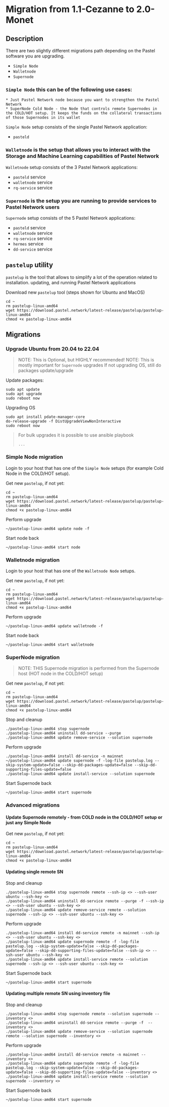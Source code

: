 # Migration from 1.1-Cezanne to 2.0-Monet

## Description

There are two slightly different migrations path depending on the Pastel software you are upgrading.
* `Simple Node`
* `Walletnode`
* `Supernode`

### `Simple Node` this can be of the following use cases:
    * Just Pastel Network node because you want to strengthen the Pastel Network
    * SuperNode Cold Node - the Node that controls remote Supernodes in the COLD/HOT setup. It keeps the funds on the collateral transactions of those Supernodes in its wallet

`Simple Node` setup consists of the single Pastel Network application:
* `pasteld`

### `Walletnode` is the setup that allows you to interact with the Storage and Machine Learning capabilities of Pastel Network

`Walletnode` setup consists of the 3 Pastel Network applications:
* `pasteld` service
* `walletnode` service
* `rq-service` service

### `Supernode` is the setup you are running to provide services to Pastel Network users

`Supernode` setup consists of the 5 Pastel Network applications:
* `pasteld` service
* `walletnode` service
* `rq-service` service
* `hermes` service
* `dd-service` service

## `pastelup` utility

`pastelup` is the tool that allows to simplify a lot of the operation related to installation. updating, and running Pastel Network applications

Download new `pastelup` tool (steps shown for Ubuntu and MacOS)
```shell
cd ~
rm pastelup-linux-amd64
wget https://download.pastel.network/latest-release/pastelup/pastelup-linux-amd64
chmod +x pastelup-linux-amd64
```


## Migrations

### Upgrade Ubuntu from 20.04 to 22.04

> NOTE: This is Optional, but HIGHLY recommended!
> NOTE: This is mostly important for `Supernode` upgrades
> If not upgrading OS, still do packages update/upgrade

Update packages:
```shell
sudo apt update
sudo apt upgrade
sudo reboot now
```

Upgrading OS
```shell
sudo apt install pdate-manager-core
do-release-upgrade -f DistUpgradeViewNonInteractive
sudo reboot now
```

> For bulk upgrades it is possible to use ansible playbook
>```ansible
>...
>```


### Simple Node migration

Login to your host that has one of the `Simple Node` setups (for example Cold Node in the COLD/HOT setup).

Get new `pastelup`, if not yet:
```shell
cd ~
rm pastelup-linux-amd64
wget https://download.pastel.network/latest-release/pastelup/pastelup-linux-amd64
chmod +x pastelup-linux-amd64
```

Perform upgrade
```shell
~/pastelup-linux-amd64 update node -f
```

Start node back
```shell
~/pastelup-linux-amd64 start node
```


### Walletnode migration

Login to your host that has one of the `Walletnode Node` setups.

Get new `pastelup`, if not yet:
```shell
cd ~
rm pastelup-linux-amd64
wget https://download.pastel.network/latest-release/pastelup/pastelup-linux-amd64
chmod +x pastelup-linux-amd64
```

Perform upgrade
```shell
~/pastelup-linux-amd64 update walletnode -f
```

Start node back
```shell
~/pastelup-linux-amd64 start walletnode
```


### SuperNode migration

> NOTE: THIS Supernode migration is performed from the Supernode host (HOT node in the COLD/HOT setup)

Get new `pastelup`, if not yet:
```shell
cd ~
rm pastelup-linux-amd64
wget https://download.pastel.network/latest-release/pastelup/pastelup-linux-amd64
chmod +x pastelup-linux-amd64
```

Stop and cleanup
```shell
./pastelup-linux-amd64 stop supernode
./pastelup-linux-amd64 uninstall dd-service --purge
./pastelup-linux-amd64 update remove-service --solution supernode
```

Perform upgrade
```shell
./pastelup-linux-amd64 install dd-service -n mainnet
~/pastelup-linux-amd64 update supernode -f -log-file pastelup.log --skip-system-update=false --skip-dd-packages-update=false --skip-dd-supporting-files-update=false
./pastelup-linux-amd64 update install-service --solution supernode
```

Start Supernode back
```shell
~/pastelup-linux-amd64 start supernode
```

### Advanced migrations

#### Update Supernode remotely - from COLD node in the COLD/HOT setup or just any Simple Node

Get new `pastelup`, if not yet:
```shell
cd ~
rm pastelup-linux-amd64
wget https://download.pastel.network/latest-release/pastelup/pastelup-linux-amd64
chmod +x pastelup-linux-amd64
```

#### Updating single remote SN 

Stop and cleanup
```shell
./pastelup-linux-amd64 stop supernode remote --ssh-ip <> --ssh-user ubuntu --ssh-key <>
./pastelup-linux-amd64 uninstall dd-service remote --purge -f --ssh-ip <> --ssh-user ubuntu --ssh-key <>
./pastelup-linux-amd64 update remove-service remote --solution supernode --ssh-ip <> --ssh-user ubuntu --ssh-key <>
```

Perform upgrade
```shell
./pastelup-linux-amd64 install dd-service remote -n mainnet --ssh-ip <> --ssh-user ubuntu --ssh-key <>
./pastelup-linux-amd64 update supernode remote -f -log-file pastelup.log --skip-system-update=false --skip-dd-packages-update=false --skip-dd-supporting-files-update=false --ssh-ip <> --ssh-user ubuntu --ssh-key <>
./pastelup-linux-amd64 update install-service remote --solution supernode --ssh-ip <> --ssh-user ubuntu --ssh-key <>
```

Start Supernode back
```shell
~/pastelup-linux-amd64 start supernode
```

#### Updating multiple remote SN using inventory file

Stop and cleanup
``` shell
./pastelup-linux-amd64 stop supernode remote --solution supernode --inventory <>
./pastelup-linux-amd64 uninstall dd-service remote --purge -f  --inventory <>
./pastelup-linux-amd64 update remove-service --solution supernode remote --solution supernode --inventory <>
```

Perform upgrade
```shell
./pastelup-linux-amd64 install dd-service remote -n mainnet --inventory <>
./pastelup-linux-amd64 update supernode remote -f -log-file pastelup.log --skip-system-update=false --skip-dd-packages-update=false --skip-dd-supporting-files-update=false --inventory <>
./pastelup-linux-amd64 update install-service remote --solution supernode --inventory <>
```

Start Supernode back
```shell
~/pastelup-linux-amd64 start supernode
```

